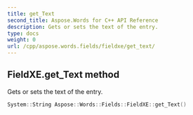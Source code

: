 ```yaml
---
title: get_Text
second_title: Aspose.Words for C++ API Reference
description: Gets or sets the text of the entry. 
type: docs
weight: 0
url: /cpp/aspose.words.fields/fieldxe/get_text/
---
```

## FieldXE.get_Text method


Gets or sets the text of the entry.

```cpp
System::String Aspose::Words::Fields::FieldXE::get_Text()
```

